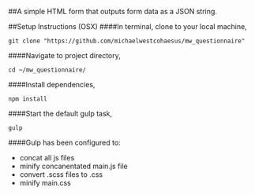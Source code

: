##A simple HTML form that outputs form data as a JSON string.

##Setup Instructions (OSX)
####In terminal, clone to your local machine, 
```
git clone "https://github.com/michaelwestcohaesus/mw_questionnaire"
```
####Navigate to project directory,
```
cd ~/mw_questionnaire/
```
####Install dependencies,
```
npm install
```
####Start the default gulp task,
```
gulp
```

####Gulp has been configured to:
- concat all js files
- minify concanentated main.js file
- convert .scss files to .css
- minify main.css
